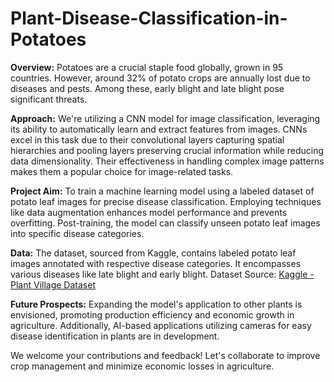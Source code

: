 # Plant-Disease-Classification-in-Potatoes

**Overview:**
Potatoes are a crucial staple food globally, grown in 95 countries. However, around 32% of potato crops are annually lost due to diseases and pests. Among these, early blight and late blight pose significant threats.

**Approach:**
We're utilizing a CNN model for image classification, leveraging its ability to automatically learn and extract features from images. CNNs excel in this task due to their convolutional layers capturing spatial hierarchies and pooling layers preserving crucial information while reducing data dimensionality. Their effectiveness in handling complex image patterns makes them a popular choice for image-related tasks.

**Project Aim:**
To train a machine learning model using a labeled dataset of potato leaf images for precise disease classification. Employing techniques like data augmentation enhances model performance and prevents overfitting. Post-training, the model can classify unseen potato leaf images into specific disease categories.

**Data:**
The dataset, sourced from Kaggle, contains labeled potato leaf images annotated with respective disease categories. It encompasses various diseases like late blight and early blight.
Dataset Source: [Kaggle - Plant Village Dataset](https://www.kaggle.com/datasets/arjuntejaswi/plant-village)

**Future Prospects:**
Expanding the model's application to other plants is envisioned, promoting production efficiency and economic growth in agriculture. Additionally, AI-based applications utilizing cameras for easy disease identification in plants are in development.

We welcome your contributions and feedback! Let's collaborate to improve crop management and minimize economic losses in agriculture.
